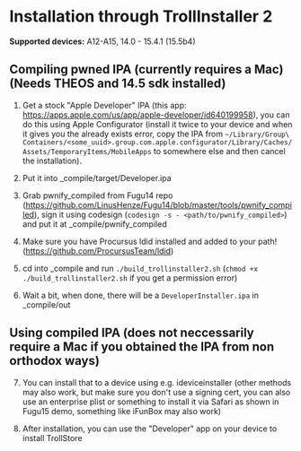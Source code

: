# Installation through TrollInstaller 2

**Supported devices:** A12-A15, 14.0 - 15.4.1 (15.5b4)

## Compiling pwned IPA (currently requires a Mac) (Needs THEOS and 14.5 sdk installed)

1. Get a stock "Apple Developer" IPA (this app: https://apps.apple.com/us/app/apple-developer/id640199958), you can do this using Apple Configurator (install it twice to your device and when it gives you the already exists error, copy the IPA from `~/Library/Group\ Containers/<some_uuid>.group.com.apple.configurator/Library/Caches/Assets/TemporaryItems/MobileApps` to somewhere else and then cancel the installation).

2. Put it into _compile/target/Developer.ipa

3. Grab pwnify_compiled from Fugu14 repo (https://github.com/LinusHenze/Fugu14/blob/master/tools/pwnify_compiled), sign it using codesign (`codesign -s - <path/to/pwnify_compiled>`) and put it at _compile/pwnify_compiled

4. Make sure you have Procursus ldid installed and added to your path! (https://github.com/ProcursusTeam/ldid)

5. cd into _compile and run `./build_trollinstaller2.sh` (`chmod +x ./build_trollinstaller2.sh` if you get a permission error)

6. Wait a bit, when done, there will be a `DeveloperInstaller.ipa` in _compile/out

## Using compiled IPA (does not neccessarily require a Mac if you obtained the IPA from non orthodox ways)

7. You can install that to a device using e.g. ideviceinstaller (other methods may also work, but make sure you don't use a signing cert, you can also use an enterprise plist or something to install it via Safari as shown in Fugu15 demo, something like iFunBox may also work)

8. After installation, you can use the "Developer" app on your device to install TrollStore
